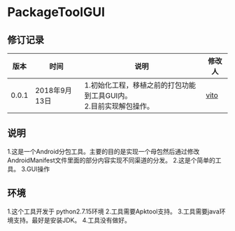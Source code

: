 # PackageToolGUI

## 修订记录

版本|时间|说明|修改人
---|---|----|---
0.0.1|2018年9月13日|1.初始化工程，移植之前的打包功能到工具GUI内。<br>2.目前实现解包操作。|[vito](https://pinode.cn)



## 说明
 1.这是一个Android分包工具。主要的目的是实现一个母包然后通过修改AndroidManifest文件里面的部分内容实现不同渠道的分发。
 2.这是个简单的工具。
 3.GUI操作
## 环境
 1.这个工具开发于 python2.7.15环境
 2.工具需要Apktool支持。
 3.工具需要java环境支持。最好是安装JDK。
 4.工具没有做好。